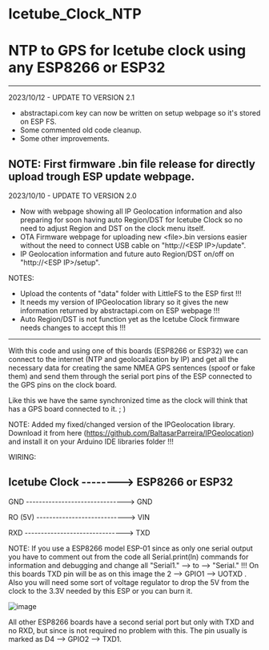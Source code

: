 # Icetube_Clock_NTP
# NTP to GPS for Icetube clock using any ESP8266 or ESP32 #

-----------------------------------------------------------------------------------------
2023/10/12 - UPDATE TO VERSION 2.1
- abstractapi.com key can now be written on setup webpage so it's stored on ESP FS.
- Some commented old code cleanup.
- Some other improvements.

NOTE: First firmware .bin file release for directly upload trough ESP update webpage.
-----------------------------------------------------------------------------------------
2023/10/10 - UPDATE TO VERSION 2.0
- Now with webpage showing all IP Geolocation information and also preparing for soon having auto Region/DST for Icetube Clock so no need to adjust Region and DST on the clock menu itself.
- OTA Firmware webpage for uploading new \<file\>.bin versions easier without the need to connect USB cable on "http://\<ESP IP\>/update".
- IP Geolocation information and future auto Region/DST on/off on "http://\<ESP IP\>/setup".

NOTES: 
- Upload the contents of "data" folder with LittleFS to the ESP first !!!
- It needs my version of IPGeolocation library so it gives the new information returned by abstractapi.com on ESP webpage !!!
- Auto Region/DST is not function yet as the Icetube Clock firmware needs changes to accept this !!!
-----------------------------------------------------------------------------------------

With this code and using one of this boards (ESP8266 or ESP32) we can connect to the internet (NTP and geolocalization by IP) and get all the necessary data for creating the same NMEA GPS sentences (spoof or fake them) and send them through the serial port pins of the ESP connected to the GPS pins on the clock board.

Like this we have the same synchronized time as the clock will think that has a GPS board connected to it. ; )

NOTE: Added my fixed/changed version of the IPGeolocation library. Download it from here (https://github.com/BaltasarParreira/IPGeolocation) and install it on your Arduino IDE libraries folder !!!


WIRING:

Icetube Clock --------> ESP8266 or ESP32
------------------------------------------------------------------
GND  ------------------------------->  GND

RO (5V)  ---------------------------->  VIN

RXD  ------------------------------->  TXD

NOTE: If you use a ESP8266 model ESP-01 since as only one serial output you have to comment out from the code all Serial.print(ln) commands for information and debugging and change all "Serial1." --> to --> "Serial." !!!
On this boards TXD pin will be as on this image the 2 --> GPIO1 --> UOTXD . Also you will need some sort of voltage regulator to drop the 5V from the clock to the 3.3V needed by this ESP or you can burn it.

![image](https://github.com/johngarchie/xmas-icetube/assets/1650425/21afa672-2b4b-474e-a669-da5f2fe85820)


All other ESP8266 boards have a second serial port but only with TXD and no RXD, but since is not required no problem with this. The pin usually is marked as D4 --> GPIO2 --> TXD1.
